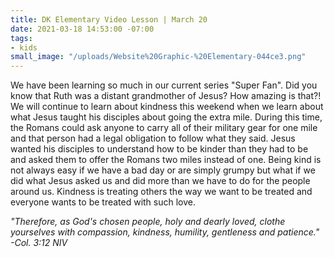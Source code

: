```yaml
---
title: DK Elementary Video Lesson | March 20
date: 2021-03-18 14:53:00 -07:00
tags:
- kids
small_image: "/uploads/Website%20Graphic-%20Elementary-044ce3.png"
---
```


We have been learning so much in our current series "Super Fan". Did you know that Ruth was a distant grandmother of Jesus? How amazing is that?! We will continue to learn about kindness this weekend when we learn about what Jesus taught his disciples about going the extra mile. During this time, the Romans could ask anyone to carry all of their military gear for one mile and that person had a legal obligation to follow what they said. Jesus wanted his disciples to understand how to be kinder than they had to be and asked them to offer the Romans two miles instead of one. Being kind is not always easy if we have a bad day or are simply grumpy but what if we did what Jesus asked us and did more than we have to do for the people around us. Kindness is treating others the way we want to be treated and everyone wants to be treated with such love.

*"Therefore, as God's chosen people, holy and dearly loved, clothe yourselves with compassion, kindness, humility, gentleness and patience." -Col. 3:12 NIV*